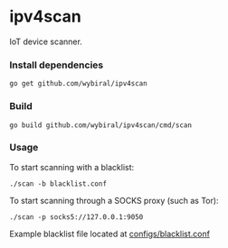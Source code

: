 # ipv4scan
IoT device scanner.
### Install dependencies
```
go get github.com/wybiral/ipv4scan
```
### Build
```
go build github.com/wybiral/ipv4scan/cmd/scan
```
### Usage
To start scanning with a blacklist:
```
./scan -b blacklist.conf
```
To start scanning through a SOCKS proxy (such as Tor):
```
./scan -p socks5://127.0.0.1:9050
```
Example blacklist file located at [configs/blacklist.conf](https://github.com/wybiral/ipv4scan/blob/master/configs/blacklist.conf)
